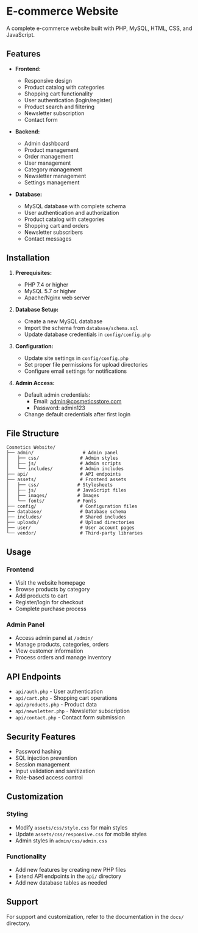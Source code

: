 # E-commerce Website

A complete e-commerce website built with PHP, MySQL, HTML, CSS, and JavaScript.

## Features

- **Frontend:**
  - Responsive design
  - Product catalog with categories
  - Shopping cart functionality
  - User authentication (login/register)
  - Product search and filtering
  - Newsletter subscription
  - Contact form

- **Backend:**
  - Admin dashboard
  - Product management
  - Order management
  - User management
  - Category management
  - Newsletter management
  - Settings management

- **Database:**
  - MySQL database with complete schema
  - User authentication and authorization
  - Product catalog with categories
  - Shopping cart and orders
  - Newsletter subscribers
  - Contact messages

## Installation

1. **Prerequisites:**
   - PHP 7.4 or higher
   - MySQL 5.7 or higher
   - Apache/Nginx web server

2. **Database Setup:**
   - Create a new MySQL database
   - Import the schema from `database/schema.sql`
   - Update database credentials in `config/config.php`

3. **Configuration:**
   - Update site settings in `config/config.php`
   - Set proper file permissions for upload directories
   - Configure email settings for notifications

4. **Admin Access:**
   - Default admin credentials:
     - Email: admin@cosmeticsstore.com
     - Password: admin123
   - Change default credentials after first login

## File Structure

```
Cosmetics Website/
├── admin/                  # Admin panel
│   ├── css/               # Admin styles
│   ├── js/                # Admin scripts
│   └── includes/          # Admin includes
├── api/                   # API endpoints
├── assets/                # Frontend assets
│   ├── css/              # Stylesheets
│   ├── js/               # JavaScript files
│   ├── images/           # Images
│   └── fonts/            # Fonts
├── config/                # Configuration files
├── database/              # Database schema
├── includes/              # Shared includes
├── uploads/               # Upload directories
├── user/                  # User account pages
└── vendor/                # Third-party libraries
```

## Usage

### Frontend
- Visit the website homepage
- Browse products by category
- Add products to cart
- Register/login for checkout
- Complete purchase process

### Admin Panel
- Access admin panel at `/admin/`
- Manage products, categories, orders
- View customer information
- Process orders and manage inventory

## API Endpoints

- `api/auth.php` - User authentication
- `api/cart.php` - Shopping cart operations
- `api/products.php` - Product data
- `api/newsletter.php` - Newsletter subscription
- `api/contact.php` - Contact form submission

## Security Features

- Password hashing
- SQL injection prevention
- Session management
- Input validation and sanitization
- Role-based access control

## Customization

### Styling
- Modify `assets/css/style.css` for main styles
- Update `assets/css/responsive.css` for mobile styles
- Admin styles in `admin/css/admin.css`

### Functionality
- Add new features by creating new PHP files
- Extend API endpoints in the `api/` directory
- Add new database tables as needed

## Support

For support and customization, refer to the documentation in the `docs/` directory.

